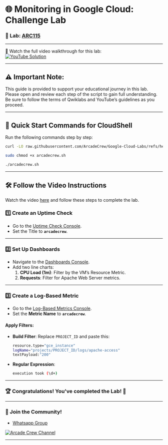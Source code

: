 # 🌐 Monitoring in Google Cloud: Challenge Lab 

### 📖 Lab: [ARC115](https://www.cloudskillsboost.google/focuses/63855?parent=catalog)

--- 

🎥 Watch the full video walkthrough for this lab:  
[![YouTube Solution](https://img.shields.io/badge/YouTube-Watch%20Solution-red?style=flat&logo=youtube)](https://www.youtube.com/watch?v=wjSrI-UHmM8)

---
## ⚠️ **Important Note:**
This guide is provided to support your educational journey in this lab. Please open and review each step of the script to gain full understanding. Be sure to follow the terms of Qwiklabs and YouTube’s guidelines as you proceed.

---

## 🚀 Quick Start Commands for CloudShell  
Run the following commands step by step:  

```bash
curl -LO raw.githubusercontent.com/ArcadeCrew/Google-Cloud-Labs/refs/heads/main/Monitoring%20in%20Google%20Cloud%20Challenge%20Lab/arcadecrew.sh

sudo chmod +x arcadecrew.sh

./arcadecrew.sh
```

---

## 🛠️ Follow the Video Instructions  
Watch the video [here](https://youtu.be/bJmehGefeek) and follow these steps to complete the lab.  

### 1️⃣ **Create an Uptime Check**  
- Go to the [Uptime Check Console](https://console.cloud.google.com/monitoring/uptime/create?).  
- Set the Title to **`arcadecrew`**.  

---

### 2️⃣ **Set Up Dashboards**  
- Navigate to the [Dashboards Console](https://console.cloud.google.com/monitoring/dashboards?).  
- Add two line charts:  
  1. **CPU Load (1m)**: Filter by the VM’s Resource Metric.  
  2. **Requests**: Filter for Apache Web Server metrics.  

---

### 3️⃣ **Create a Log-Based Metric**  
- Go to the [Log-Based Metrics Console](https://console.cloud.google.com/logs/metrics/edit?).  
- Set the **Metric Name** to **`arcadecrew`**.  

#### Apply Filters:  
- **Build Filter**: Replace `PROJECT_ID` and paste this:  
  ```bash
  resource.type="gce_instance"
  logName="projects/PROJECT_ID/logs/apache-access"
  textPayload:"200"
  ```  

- **Regular Expression**:  
  ```bash
  execution took (\d+)
  ```

---

### 🏆 Congratulations! You've completed the Lab! 🎉

---

### 🤝 Join the Community!

- [Whatsapp Group](https://chat.whatsapp.com/FbVg9NI6Dp4CzfdsYmy0AE)  

[![Arcade Crew Channel](https://img.shields.io/badge/YouTube-Arcade%20Crew-red?style=flat&logo=youtube)](https://www.youtube.com/@Arcade61432)

---
